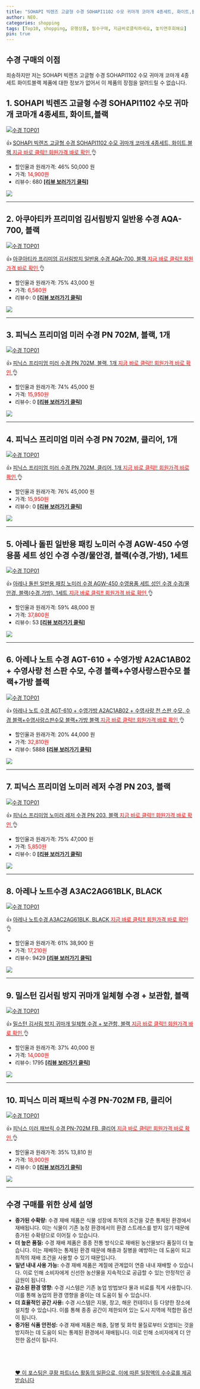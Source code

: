 ```yaml
---
title: "SOHAPI 빅렌즈 고글형 수경 SOHAPI1102 수모 귀마개 코마개 4종세트, 화이트,블랙 가격 최저가 할인가 수경 최저가 추천 제품 비교"
author: NEO.
categories: shopping
tags: [Top10, shopping, 유행상품, 필수구매, 지금바로클릭하세요, 놓치면후회해요]
pin: true
---
```

## 수경 구매의 이점
죄송하지만 저는 SOHAPI 빅렌즈 고글형 수경 SOHAPI1102 수모 귀마개 코마개 4종세트 화이트블랙 제품에 대한 정보가 없어서 이 제품의 장점을 알려드릴 수 없습니다.

   

## 1. SOHAPI 빅렌즈 고글형 수경 SOHAPI1102 수모 귀마개 코마개 4종세트, 화이트,블랙

[![수경 TOP01](https://thumbnail8.coupangcdn.com/thumbnails/remote/490x490ex/image/vendor_inventory/fe12/16a955639a711f51867c6944dfe2c8dda90f518e8b8c3b929e5bcbf36e6f.jpg)](https://link.coupang.com/re/AFFSDP?lptag=AF3617701&subid=GithubCoopas&pageKey=7282322658&traceid=V0-153&itemId=18595175366&vendorItemId=85764732044)


👍 [SOHAPI 빅렌즈 고글형 수경 SOHAPI1102 수모 귀마개 코마개 4종세트, 화이트,블랙 <font color=red> 지금 바로 클릭!! 회원가격 바로 확인 </font> ](https://link.coupang.com/re/AFFSDP?lptag=AF3617701&subid=GithubCoopas&pageKey=7282322658&traceid=V0-153&itemId=18595175366&vendorItemId=85764732044) 👌 


- 할인율과 원래가격: 46%  50,000   원
- 가격: <span style='color:red'>14,900원</span>
- 리뷰수: 680  [**[리뷰 보러가기 클릭]**](https://link.coupang.com/re/AFFSDP?lptag=AF3617701&subid=GithubCoopas&pageKey=7282322658&traceid=V0-153&itemId=18595175366&vendorItemId=85764732044)

[![](/discount_price.png)](https://link.coupang.com/re/AFFSDP?lptag=AF3617701&subid=GithubCoopas&pageKey=7282322658&traceid=V0-153&itemId=18595175366&vendorItemId=85764732044)

---


   

## 2. 아쿠아티카 프리미엄 김서림방지 일반용 수경 AQA-700, 블랙

[![수경 TOP01](https://thumbnail9.coupangcdn.com/thumbnails/remote/490x490ex/image/retail/images/286017749130717-bf6a1360-e6cb-40ea-9073-97d0be7fc9cf.jpg)](https://link.coupang.com/re/AFFSDP?lptag=AF3617701&subid=GithubCoopas&pageKey=158928246&traceid=V0-153&itemId=456637632&vendorItemId=4132729174)


👍 [아쿠아티카 프리미엄 김서림방지 일반용 수경 AQA-700, 블랙 <font color=red> 지금 바로 클릭!! 회원가격 바로 확인 </font> ](https://link.coupang.com/re/AFFSDP?lptag=AF3617701&subid=GithubCoopas&pageKey=158928246&traceid=V0-153&itemId=456637632&vendorItemId=4132729174) 👌 


- 할인율과 원래가격: 75%  43,000   원
- 가격: <span style='color:red'>6,560원</span>
- 리뷰수: 0  [**[리뷰 보러가기 클릭]**](https://link.coupang.com/re/AFFSDP?lptag=AF3617701&subid=GithubCoopas&pageKey=158928246&traceid=V0-153&itemId=456637632&vendorItemId=4132729174)

[![](/discount_price.png)](https://link.coupang.com/re/AFFSDP?lptag=AF3617701&subid=GithubCoopas&pageKey=158928246&traceid=V0-153&itemId=456637632&vendorItemId=4132729174)

---


   

## 3. 피닉스 프리미엄 미러 수경 PN 702M, 블랙, 1개

[![수경 TOP01](https://thumbnail9.coupangcdn.com/thumbnails/remote/490x490ex/image/retail/images/108406060288920-b568c6e7-f6d1-4a5a-995a-549372b0c026.jpg)](https://link.coupang.com/re/AFFSDP?lptag=AF3617701&subid=GithubCoopas&pageKey=27471710&traceid=V0-153&itemId=105730084&vendorItemId=3203260513)


👍 [피닉스 프리미엄 미러 수경 PN 702M, 블랙, 1개 <font color=red> 지금 바로 클릭!! 회원가격 바로 확인 </font> ](https://link.coupang.com/re/AFFSDP?lptag=AF3617701&subid=GithubCoopas&pageKey=27471710&traceid=V0-153&itemId=105730084&vendorItemId=3203260513) 👌 


- 할인율과 원래가격: 74%  45,000   원
- 가격: <span style='color:red'>15,950원</span>
- 리뷰수: 0  [**[리뷰 보러가기 클릭]**](https://link.coupang.com/re/AFFSDP?lptag=AF3617701&subid=GithubCoopas&pageKey=27471710&traceid=V0-153&itemId=105730084&vendorItemId=3203260513)

[![](/discount_price.png)](https://link.coupang.com/re/AFFSDP?lptag=AF3617701&subid=GithubCoopas&pageKey=27471710&traceid=V0-153&itemId=105730084&vendorItemId=3203260513)

---


   

## 4. 피닉스 프리미엄 미러 수경 PN 702M, 클리어, 1개

[![수경 TOP01](https://thumbnail9.coupangcdn.com/thumbnails/remote/490x490ex/image/retail/images/112653564704422-620e4eea-a49f-458c-a61c-921d73282ecb.jpg)](https://link.coupang.com/re/AFFSDP?lptag=AF3617701&subid=GithubCoopas&pageKey=27471710&traceid=V0-153&itemId=105730091&vendorItemId=3203260529)


👍 [피닉스 프리미엄 미러 수경 PN 702M, 클리어, 1개 <font color=red> 지금 바로 클릭!! 회원가격 바로 확인 </font> ](https://link.coupang.com/re/AFFSDP?lptag=AF3617701&subid=GithubCoopas&pageKey=27471710&traceid=V0-153&itemId=105730091&vendorItemId=3203260529) 👌 


- 할인율과 원래가격: 76%  45,000   원
- 가격: <span style='color:red'>15,950원</span>
- 리뷰수: 0  [**[리뷰 보러가기 클릭]**](https://link.coupang.com/re/AFFSDP?lptag=AF3617701&subid=GithubCoopas&pageKey=27471710&traceid=V0-153&itemId=105730091&vendorItemId=3203260529)

[![](/discount_price.png)](https://link.coupang.com/re/AFFSDP?lptag=AF3617701&subid=GithubCoopas&pageKey=27471710&traceid=V0-153&itemId=105730091&vendorItemId=3203260529)

---


   

## 5. 아레나 돌핀 일반용 패킹 노미러 수경 AGW-450 수영용품 세트 성인 수경 수경/물안경, 블랙(수경,가방), 1세트

[![수경 TOP01](https://thumbnail8.coupangcdn.com/thumbnails/remote/490x490ex/image/vendor_inventory/a5ab/77206b8185badd6d3eb696981616ce58a8735bac0b0a45df5552a533cdaa.jpg)](https://link.coupang.com/re/AFFSDP?lptag=AF3617701&subid=GithubCoopas&pageKey=7662415821&traceid=V0-153&itemId=20417595740&vendorItemId=5587578944)


👍 [아레나 돌핀 일반용 패킹 노미러 수경 AGW-450 수영용품 세트 성인 수경 수경/물안경, 블랙(수경,가방), 1세트 <font color=red> 지금 바로 클릭!! 회원가격 바로 확인 </font> ](https://link.coupang.com/re/AFFSDP?lptag=AF3617701&subid=GithubCoopas&pageKey=7662415821&traceid=V0-153&itemId=20417595740&vendorItemId=5587578944) 👌 


- 할인율과 원래가격: 59%  48,000   원
- 가격: <span style='color:red'>37,800원</span>
- 리뷰수: 53  [**[리뷰 보러가기 클릭]**](https://link.coupang.com/re/AFFSDP?lptag=AF3617701&subid=GithubCoopas&pageKey=7662415821&traceid=V0-153&itemId=20417595740&vendorItemId=5587578944)

[![](/discount_price.png)](https://link.coupang.com/re/AFFSDP?lptag=AF3617701&subid=GithubCoopas&pageKey=7662415821&traceid=V0-153&itemId=20417595740&vendorItemId=5587578944)

---


   

## 6. 아레나 노트 수경 AGT-610 + 수영가방 A2AC1AB02 + 수영사랑 천 스판 수모, 수경 블랙+수영사랑스판수모 블랙+가방 블랙

[![수경 TOP01](https://thumbnail10.coupangcdn.com/thumbnails/remote/490x490ex/image/vendor_inventory/1f8c/22ffc0f86d63255392ebd53dbe702cd93534e02cecc8b18e2faa0ab4bdaa.jpg)](https://link.coupang.com/re/AFFSDP?lptag=AF3617701&subid=GithubCoopas&pageKey=7458204261&traceid=V0-153&itemId=19433597289&vendorItemId=85157140093)


👍 [아레나 노트 수경 AGT-610 + 수영가방 A2AC1AB02 + 수영사랑 천 스판 수모, 수경 블랙+수영사랑스판수모 블랙+가방 블랙 <font color=red> 지금 바로 클릭!! 회원가격 바로 확인 </font> ](https://link.coupang.com/re/AFFSDP?lptag=AF3617701&subid=GithubCoopas&pageKey=7458204261&traceid=V0-153&itemId=19433597289&vendorItemId=85157140093) 👌 


- 할인율과 원래가격: 20%  44,000   원
- 가격: <span style='color:red'>32,810원</span>
- 리뷰수: 5888  [**[리뷰 보러가기 클릭]**](https://link.coupang.com/re/AFFSDP?lptag=AF3617701&subid=GithubCoopas&pageKey=7458204261&traceid=V0-153&itemId=19433597289&vendorItemId=85157140093)

[![](/discount_price.png)](https://link.coupang.com/re/AFFSDP?lptag=AF3617701&subid=GithubCoopas&pageKey=7458204261&traceid=V0-153&itemId=19433597289&vendorItemId=85157140093)

---


   

## 7. 피닉스 프리미엄 노미러 레저 수경 PN 203, 블랙

[![수경 TOP01](https://thumbnail10.coupangcdn.com/thumbnails/remote/490x490ex/image/retail/images/97350347042576-0f19d09a-d0e2-4213-a143-3ad0c9fbbf37.jpg)](https://link.coupang.com/re/AFFSDP?lptag=AF3617701&subid=GithubCoopas&pageKey=27471776&traceid=V0-153&itemId=105730265&vendorItemId=3203260693)


👍 [피닉스 프리미엄 노미러 레저 수경 PN 203, 블랙 <font color=red> 지금 바로 클릭!! 회원가격 바로 확인 </font> ](https://link.coupang.com/re/AFFSDP?lptag=AF3617701&subid=GithubCoopas&pageKey=27471776&traceid=V0-153&itemId=105730265&vendorItemId=3203260693) 👌 


- 할인율과 원래가격: 75%  47,000   원
- 가격: <span style='color:red'>5,850원</span>
- 리뷰수: 0  [**[리뷰 보러가기 클릭]**](https://link.coupang.com/re/AFFSDP?lptag=AF3617701&subid=GithubCoopas&pageKey=27471776&traceid=V0-153&itemId=105730265&vendorItemId=3203260693)

[![](/discount_price.png)](https://link.coupang.com/re/AFFSDP?lptag=AF3617701&subid=GithubCoopas&pageKey=27471776&traceid=V0-153&itemId=105730265&vendorItemId=3203260693)

---


   

## 8. 아레나 노트수경 A3AC2AG61BLK, BLACK

[![수경 TOP01](https://thumbnail9.coupangcdn.com/thumbnails/remote/490x490ex/image/rs_quotation_api/o9ivvhhh/5d310d35ecde4800a18e344452f89fc7.jpg)](https://link.coupang.com/re/AFFSDP?lptag=AF3617701&subid=GithubCoopas&pageKey=7186587751&traceid=V0-153&itemId=18135673474&vendorItemId=85286267792)


👍 [아레나 노트수경 A3AC2AG61BLK, BLACK <font color=red> 지금 바로 클릭!! 회원가격 바로 확인 </font> ](https://link.coupang.com/re/AFFSDP?lptag=AF3617701&subid=GithubCoopas&pageKey=7186587751&traceid=V0-153&itemId=18135673474&vendorItemId=85286267792) 👌 


- 할인율과 원래가격: 61%  38,900   원
- 가격: <span style='color:red'>17,210원</span>
- 리뷰수: 9429  [**[리뷰 보러가기 클릭]**](https://link.coupang.com/re/AFFSDP?lptag=AF3617701&subid=GithubCoopas&pageKey=7186587751&traceid=V0-153&itemId=18135673474&vendorItemId=85286267792)

[![](/discount_price.png)](https://link.coupang.com/re/AFFSDP?lptag=AF3617701&subid=GithubCoopas&pageKey=7186587751&traceid=V0-153&itemId=18135673474&vendorItemId=85286267792)

---


   

## 9. 밀스턴 김서림 방지 귀마개 일체형 수경 + 보관함, 블랙

[![수경 TOP01](https://thumbnail8.coupangcdn.com/thumbnails/remote/490x490ex/image/vendor_inventory/ed4a/330acef1e7e49cb65c3c2649dd35f1954e87d4cf3853ac4277c7ce73faee.jpg)](https://link.coupang.com/re/AFFSDP?lptag=AF3617701&subid=GithubCoopas&pageKey=7074618394&traceid=V0-153&itemId=17580270940&vendorItemId=86672501628)


👍 [밀스턴 김서림 방지 귀마개 일체형 수경 + 보관함, 블랙 <font color=red> 지금 바로 클릭!! 회원가격 바로 확인 </font> ](https://link.coupang.com/re/AFFSDP?lptag=AF3617701&subid=GithubCoopas&pageKey=7074618394&traceid=V0-153&itemId=17580270940&vendorItemId=86672501628) 👌 


- 할인율과 원래가격: 37%  40,000   원
- 가격: <span style='color:red'>14,000원</span>
- 리뷰수: 1795  [**[리뷰 보러가기 클릭]**](https://link.coupang.com/re/AFFSDP?lptag=AF3617701&subid=GithubCoopas&pageKey=7074618394&traceid=V0-153&itemId=17580270940&vendorItemId=86672501628)

[![](/discount_price.png)](https://link.coupang.com/re/AFFSDP?lptag=AF3617701&subid=GithubCoopas&pageKey=7074618394&traceid=V0-153&itemId=17580270940&vendorItemId=86672501628)

---


   

## 10. 피닉스 미러 패브릭 수경 PN-702M FB, 클리어

[![수경 TOP01](https://thumbnail7.coupangcdn.com/thumbnails/remote/490x490ex/image/retail/images/2089947596841594-0c095d4a-9ccd-48a0-8e2c-666a166ad813.jpg)](https://link.coupang.com/re/AFFSDP?lptag=AF3617701&subid=GithubCoopas&pageKey=7030743258&traceid=V0-153&itemId=17350127953&vendorItemId=84520481516)


👍 [피닉스 미러 패브릭 수경 PN-702M FB, 클리어 <font color=red> 지금 바로 클릭!! 회원가격 바로 확인 </font> ](https://link.coupang.com/re/AFFSDP?lptag=AF3617701&subid=GithubCoopas&pageKey=7030743258&traceid=V0-153&itemId=17350127953&vendorItemId=84520481516) 👌 


- 할인율과 원래가격: 35%  13,810   원
- 가격: <span style='color:red'>18,900원</span>
- 리뷰수: 0  [**[리뷰 보러가기 클릭]**](https://link.coupang.com/re/AFFSDP?lptag=AF3617701&subid=GithubCoopas&pageKey=7030743258&traceid=V0-153&itemId=17350127953&vendorItemId=84520481516)

[![](/discount_price.png)](https://link.coupang.com/re/AFFSDP?lptag=AF3617701&subid=GithubCoopas&pageKey=7030743258&traceid=V0-153&itemId=17350127953&vendorItemId=84520481516)

---
## 수경 구매를 위한 상세 설명
* **증가된 수확량:** 수경 재배 제품은 식물 성장에 최적의 조건을 갖춘 통제된 환경에서 재배됩니다. 이는 식물이 기존 농장 환경에서의 환경 스트레스를 받지 않기 때문에 증가된 수확량으로 이어질 수 있습니다.
* **더 높은 품질:** 수경 재배 제품은 종종 전통 방식으로 재배된 농산물보다 품질이 더 높습니다. 이는 재배하는 통제된 환경 때문에 해충과 질병을 예방하는 데 도움이 되고 최적의 재배 조건을 사용할 수 있기 때문입니다.
* **일년 내내 사용 가능:** 수경 재배 제품은 계절에 관계없이 연중 내내 재배할 수 있습니다. 이로 인해 소비자에게 신선한 농산물을 지속적으로 공급할 수 있는 안정적인 공급원이 됩니다.
* **감소된 환경 영향:** 수경 시스템은 기존 농업 방법보다 물과 비료를 적게 사용합니다. 이를 통해 농업의 환경 영향을 줄이는 데 도움이 될 수 있습니다.
* **더 효율적인 공간 사용:** 수경 시스템은 지붕, 창고, 해운 컨테이너 등 다양한 장소에 설치할 수 있습니다. 이를 통해 종종 공간이 제한되어 있는 도시 지역에 적합한 옵션이 됩니다.
* **증가된 식품 안전성:** 수경 재배 제품은 해충, 질병 및 화학 물질로부터 오염되는 것을 방지하는 데 도움이 되는 통제된 환경에서 재배됩니다. 이로 인해 소비자에게 더 안전한 옵션이 됩니다.<br><br><br><br><br> [ ❤  이 포스팅은 쿠팡 파트너스 활동의 일환으로, 이에 따른 일정액의 수수료를 제공받습니다](https://link.coupang.com/a/bcEFyh)